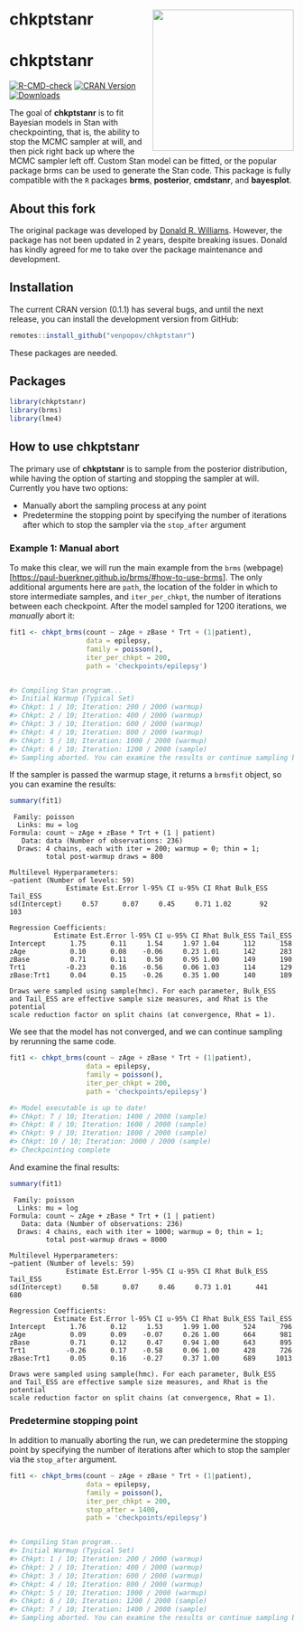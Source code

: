 
# chkptstanr <img src="man/figures/logo.png" align="right" width = 250 />

# chkptstanr <!-- badges: start -->

[![R-CMD-check](https://github.com/venpopov/chkptstanr/actions/workflows/R-CMD-check.yaml/badge.svg)](https://github.com/venpopov/chkptstanr/actions/workflows/R-CMD-check.yaml)
[![CRAN
Version](http://www.r-pkg.org/badges/version/chkptstanr)](https://cran.r-project.org/package=chkptstanr)
[![Downloads](https://cranlogs.r-pkg.org/badges/chkptstanr)](https://cran.r-project.org/package=chkptstanr)
<!-- badges: end -->

The goal of **chkptstanr** is to fit Bayesian models in Stan with
checkpointing, that is, the ability to stop the MCMC sampler at will,
and then pick right back up where the MCMC sampler left off. Custom Stan
model can be fitted, or the popular package brms can be used to generate
the Stan code. This package is fully compatible with the `R` packages
**brms**, **posterior**, **cmdstanr**, and **bayesplot**.

## About this fork

The original package was developed by [Donald R.
Williams](https://github.com/donaldRwilliams/chkptstanr). However, the
package has not been updated in 2 years, despite breaking issues. Donald
has kindly agreed for me to take over the package maintenance and
development.

## Installation

The current CRAN version (0.1.1) has several bugs, and until the next
release, you can install the development version from GitHub:

``` r
remotes::install_github("venpopov/chkptstanr")
```

These packages are needed.

## Packages

``` r
library(chkptstanr)
library(brms)
library(lme4)
```

## How to use chkptstanr

The primary use of **chkptstanr** is to sample from the posterior
distribution, while having the option of starting and stopping the
sampler at will. Currently you have two options:

- Manually abort the sampling process at any point
- Predetermine the stopping point by specifying the number of iterations
  after which to stop the sampler via the `stop_after` argument

### Example 1: Manual abort

To make this clear, we will run the main example from the `brms`
(webpage)\[<https://paul-buerkner.github.io/brms/#how-to-use-brms>\].
The only additional arguments here are `path`, the location of the
folder in which to store intermediate samples, and `iter_per_chkpt`, the
number of iterations between each checkpoint. After the model sampled
for 1200 iterations, we *manually* abort it:

``` r
fit1 <- chkpt_brms(count ~ zAge + zBase * Trt + (1|patient),
                   data = epilepsy, 
                   family = poisson(),
                   iter_per_chkpt = 200,
                   path = 'checkpoints/epilepsy')


#> Compiling Stan program...
#> Initial Warmup (Typical Set)
#> Chkpt: 1 / 10; Iteration: 200 / 2000 (warmup)
#> Chkpt: 2 / 10; Iteration: 400 / 2000 (warmup)
#> Chkpt: 3 / 10; Iteration: 600 / 2000 (warmup)
#> Chkpt: 4 / 10; Iteration: 800 / 2000 (warmup)
#> Chkpt: 5 / 10; Iteration: 1000 / 2000 (warmup)
#> Chkpt: 6 / 10; Iteration: 1200 / 2000 (sample)
#> Sampling aborted. You can examine the results or continue sampling by rerunning the same code.
```

If the sampler is passed the warmup stage, it returns a `brmsfit`
object, so you can examine the results:

``` r
summary(fit1)
```

     Family: poisson 
      Links: mu = log 
    Formula: count ~ zAge + zBase * Trt + (1 | patient) 
       Data: data (Number of observations: 236) 
      Draws: 4 chains, each with iter = 200; warmup = 0; thin = 1;
             total post-warmup draws = 800

    Multilevel Hyperparameters:
    ~patient (Number of levels: 59) 
                  Estimate Est.Error l-95% CI u-95% CI Rhat Bulk_ESS Tail_ESS
    sd(Intercept)     0.57      0.07     0.45     0.71 1.02       92      103

    Regression Coefficients:
               Estimate Est.Error l-95% CI u-95% CI Rhat Bulk_ESS Tail_ESS
    Intercept      1.75      0.11     1.54     1.97 1.04      112      158
    zAge           0.10      0.08    -0.06     0.23 1.01      142      283
    zBase          0.71      0.11     0.50     0.95 1.00      149      190
    Trt1          -0.23      0.16    -0.56     0.06 1.03      114      129
    zBase:Trt1     0.04      0.15    -0.26     0.35 1.00      140      189

    Draws were sampled using sample(hmc). For each parameter, Bulk_ESS
    and Tail_ESS are effective sample size measures, and Rhat is the potential
    scale reduction factor on split chains (at convergence, Rhat = 1).

We see that the model has not converged, and we can continue sampling by
rerunning the same code.

``` r
fit1 <- chkpt_brms(count ~ zAge + zBase * Trt + (1|patient),
                   data = epilepsy, 
                   family = poisson(),
                   iter_per_chkpt = 200,
                   path = 'checkpoints/epilepsy')

#> Model executable is up to date!
#> Chkpt: 7 / 10; Iteration: 1400 / 2000 (sample)
#> Chkpt: 8 / 10; Iteration: 1600 / 2000 (sample)
#> Chkpt: 9 / 10; Iteration: 1800 / 2000 (sample)
#> Chkpt: 10 / 10; Iteration: 2000 / 2000 (sample)
#> Checkpointing complete
```

And examine the final results:

``` r
summary(fit1)
```

     Family: poisson 
      Links: mu = log 
    Formula: count ~ zAge + zBase * Trt + (1 | patient) 
       Data: data (Number of observations: 236) 
      Draws: 4 chains, each with iter = 1000; warmup = 0; thin = 1;
             total post-warmup draws = 8000

    Multilevel Hyperparameters:
    ~patient (Number of levels: 59) 
                  Estimate Est.Error l-95% CI u-95% CI Rhat Bulk_ESS Tail_ESS
    sd(Intercept)     0.58      0.07     0.46     0.73 1.01      441      680

    Regression Coefficients:
               Estimate Est.Error l-95% CI u-95% CI Rhat Bulk_ESS Tail_ESS
    Intercept      1.76      0.12     1.53     1.99 1.00      524      796
    zAge           0.09      0.09    -0.07     0.26 1.00      664      981
    zBase          0.71      0.12     0.47     0.94 1.00      643      895
    Trt1          -0.26      0.17    -0.58     0.06 1.00      428      726
    zBase:Trt1     0.05      0.16    -0.27     0.37 1.00      689     1013

    Draws were sampled using sample(hmc). For each parameter, Bulk_ESS
    and Tail_ESS are effective sample size measures, and Rhat is the potential
    scale reduction factor on split chains (at convergence, Rhat = 1).

### Predetermine stopping point

In addition to manually aborting the run, we can predetermine the
stopping point by specifying the number of iterations after which to
stop the sampler via the `stop_after` argument.

``` r
fit1 <- chkpt_brms(count ~ zAge + zBase * Trt + (1|patient),
                   data = epilepsy, 
                   family = poisson(),
                   iter_per_chkpt = 200,
                   stop_after = 1400,
                   path = 'checkpoints/epilepsy')


#> Compiling Stan program...
#> Initial Warmup (Typical Set)
#> Chkpt: 1 / 10; Iteration: 200 / 2000 (warmup)
#> Chkpt: 2 / 10; Iteration: 400 / 2000 (warmup)
#> Chkpt: 3 / 10; Iteration: 600 / 2000 (warmup)
#> Chkpt: 4 / 10; Iteration: 800 / 2000 (warmup)
#> Chkpt: 5 / 10; Iteration: 1000 / 2000 (warmup)
#> Chkpt: 6 / 10; Iteration: 1200 / 2000 (sample)
#> Chkpt: 7 / 10; Iteration: 1400 / 2000 (sample)
#> Sampling aborted. You can examine the results or continue sampling by rerunning the same code.
```
